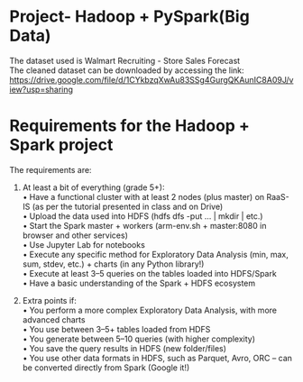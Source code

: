 # Project- Hadoop + PySpark(Big Data)
  
The dataset used is Walmart Recruiting - Store Sales Forecast  
The cleaned dataset can be downloaded by accessing the link:
   https://drive.google.com/file/d/1CYkbzqXwAu83SSg4GurgQKAunIC8A09J/view?usp=sharing   


# Requirements for the Hadoop + Spark project  

The requirements are:  
1.	At least a bit of everything (grade 5+):  
•	Have a functional cluster with at least 2 nodes (plus master) on RaaS-IS (as per the tutorial presented in class and on Drive)  
•	Upload the data used into HDFS (hdfs dfs -put … | mkdir | etc.)  
•	Start the Spark master + workers (arm-env.sh + master:8080 in browser and other services)  
•	Use Jupyter Lab for notebooks  
•	Execute any specific method for Exploratory Data Analysis (min, max, sum, stdev, etc.) + charts (in any Python library!)  
•	Execute at least 3–5 queries on the tables loaded into HDFS/Spark  
•	Have a basic understanding of the Spark + HDFS ecosystem  

2. Extra points if:  
•	You perform a more complex Exploratory Data Analysis, with more advanced charts  
•	You use between 3–5+ tables loaded from HDFS  
•	You generate between 5–10 queries (with higher complexity)  
•	You save the query results in HDFS (new folder/files)  
•	You use other data formats in HDFS, such as Parquet, Avro, ORC – can be converted directly from Spark (Google it!)  





